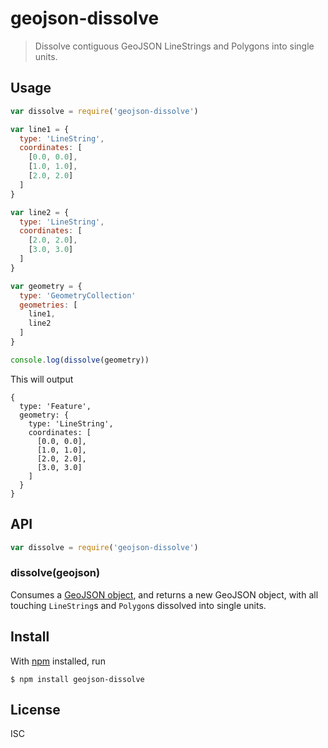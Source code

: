 # geojson-dissolve

> Dissolve contiguous GeoJSON LineStrings and Polygons into single units.

## Usage

```js
var dissolve = require('geojson-dissolve')

var line1 = {
  type: 'LineString',
  coordinates: [
    [0.0, 0.0],
    [1.0, 1.0],
    [2.0, 2.0]
  ]
}

var line2 = {
  type: 'LineString',
  coordinates: [
    [2.0, 2.0],
    [3.0, 3.0]
  ]
}

var geometry = {
  type: 'GeometryCollection'
  geometries: [
    line1,
    line2
  ]
}

console.log(dissolve(geometry))
```

This will output

```
{
  type: 'Feature',
  geometry: {
    type: 'LineString',
    coordinates: [
      [0.0, 0.0],
      [1.0, 1.0],
      [2.0, 2.0],
      [3.0, 3.0]
    ]
  }
}
```

## API

```js
var dissolve = require('geojson-dissolve')
```

### dissolve(geojson)

Consumes a [GeoJSON object](http://geojson.org/geojson-spec.html), and returns a
new GeoJSON object, with all touching `LineString`s and `Polygon`s dissolved
into single units.

## Install

With [npm](https://npmjs.org/) installed, run

```
$ npm install geojson-dissolve
```

## License

ISC

